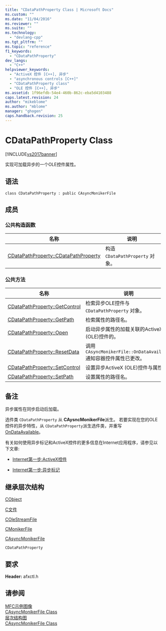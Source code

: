 ```yaml
---
title: "CDataPathProperty Class | Microsoft Docs"
ms.custom: ""
ms.date: "11/04/2016"
ms.reviewer: ""
ms.suite: ""
ms.technology: 
  - "devlang-cpp"
ms.tgt_pltfrm: ""
ms.topic: "reference"
f1_keywords: 
  - "CDataPathProperty"
dev_langs: 
  - "C++"
helpviewer_keywords: 
  - "ActiveX 控件 [C++], 异步"
  - "asynchronous controls [C++]"
  - "CDataPathProperty class"
  - "OLE 控件 [C++], 异步"
ms.assetid: 1f96efdb-54e4-460b-862c-eba5d4103488
caps.latest.revision: 24
author: "mikeblome"
ms.author: "mblome"
manager: "ghogen"
caps.handback.revision: 25
---
```

# CDataPathProperty Class
[!INCLUDE[vs2017banner](../../assembler/inline/includes/vs2017banner.md)]

实现可加载异步的一个OLE控件属性。  
  
## 语法  
  
```  
class CDataPathProperty : public CAsyncMonikerFile  
```  
  
## 成员  
  
### 公共构造函数  
  
|名称|说明|  
|--------|--------|  
|[CDataPathProperty::CDataPathProperty](../Topic/CDataPathProperty::CDataPathProperty.md)|构造 `CDataPathProperty` 对象。|  
  
### 公共方法  
  
|名称|说明|  
|--------|--------|  
|[CDataPathProperty::GetControl](../Topic/CDataPathProperty::GetControl.md)|检索异步OLE控件与 `CDataPathProperty` 对象。|  
|[CDataPathProperty::GetPath](../Topic/CDataPathProperty::GetPath.md)|检索属性的路径名。|  
|[CDataPathProperty::Open](../Topic/CDataPathProperty::Open.md)|启动异步属性的加载关联的ActiveX \(OLE\)控件的。|  
|[CDataPathProperty::ResetData](../Topic/CDataPathProperty::ResetData.md)|调用 `CAsyncMonikerFile::OnDataAvailable` 通知容器控件属性已更改。|  
|[CDataPathProperty::SetControl](../Topic/CDataPathProperty::SetControl.md)|设置异步ActiveX \(OLE\)控件与属性。|  
|[CDataPathProperty::SetPath](../Topic/CDataPathProperty::SetPath.md)|设置属性的路径名。|  
  
## 备注  
 异步属性在同步启动后加载。  
  
 选件类 `CDataPathProperty` 从 **CAysncMonikerFile**派生。  若要实现在您的OLE控件的异步特性，从 `CDataPathProperty`派生选件类，并重写 [OnDataAvailable](../Topic/CAsyncMonikerFile::OnDataAvailable.md)。  
  
 有关如何使用异步标记和ActiveX控件的更多信息在Internet应用程序，请参见以下文章:  
  
-   [Internet第一步:ActiveX控件](../../mfc/activex-controls-on-the-internet.md)  
  
-   [Internet第一步:异步标记](../../mfc/asynchronous-monikers-on-the-internet.md)  
  
## 继承层次结构  
 [CObject](../../mfc/reference/cobject-class.md)  
  
 [C文件](../../mfc/reference/cfile-class.md)  
  
 [COleStreamFile](../../mfc/reference/colestreamfile-class.md)  
  
 [CMonikerFile](../../mfc/reference/cmonikerfile-class.md)  
  
 [CAsyncMonikerFile](../../mfc/reference/casyncmonikerfile-class.md)  
  
 `CDataPathProperty`  
  
## 要求  
 **Header:** afxctl.h  
  
## 请参阅  
 [MFC示例图像](../../top/visual-cpp-samples.md)   
 [CAsyncMonikerFile Class](../../mfc/reference/casyncmonikerfile-class.md)   
 [层次结构图](../../mfc/hierarchy-chart.md)   
 [CAsyncMonikerFile Class](../../mfc/reference/casyncmonikerfile-class.md)